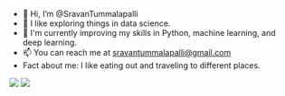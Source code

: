 - 👋 Hi, I’m @SravanTummalapalli
- 👀 I like exploring things in data science.
- 🌱 I'm currently improving my skills in Python, machine learning, and deep learning.
- 📫 You can reach me at sravantummalapalli@gmail.com
- Fact about me: I like eating out and traveling to different places.

<!---
SravanTummalapalli/SravanTummalapalli is a ✨ special ✨ repository because its `README.md` (this file) appears on your GitHub profile.
You can click the Preview link to take a look at your changes.
--->
[![](https://img.shields.io/badge/linkedin-%230077B5.svg?style=for-the-badge&logo=linkedin)]([https://www.linkedin.com/in/sanayya-7499b4188/](https://www.linkedin.com/in/siva-ram-sravan-tummalapalli-272009157/)) [![](https://img.shields.io/badge/Medium-12100E?style=for-the-badge&logo=medium&logoColor=white)]([https://medium.com/@sanayya1998](https://medium.com/@sravantummalapalli)https://medium.com/@sravantummalapalli)
